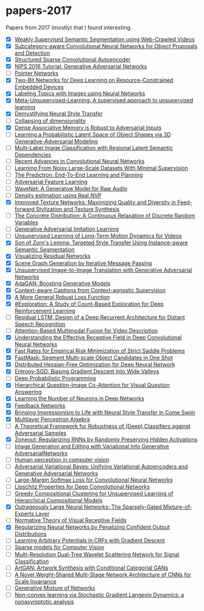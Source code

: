 # papers-2017
Papers from 2017 (mostly) that I found interesting.

- [x] [Weakly Supervised Semantic Segmentation using Web-Crawled Videos](https://arxiv.org/abs/1701.00352)
- [x] [Subcategory-aware Convolutional Neural Networks for Object Proposals and Detection](https://arxiv.org/abs/1604.04693)
- [x] [Structured Sparse Convolutional Autoencoder](https://arxiv.org/abs/1604.04812)
- [x] [NIPS 2016 Tutorial: Generative Adversarial Networks](https://arxiv.org/abs/1701.00160)
- [ ] [Pointer Networks](https://arxiv.org/abs/1506.03134)
- [x] [Two-Bit Networks for Deep Learning on Resource-Constrained Embedded Devices](https://arxiv.org/abs/1701.00485)
- [x] [Labeling Topics with Images using Neural Networks](https://arxiv.org/abs/1608.00470)
- [x] [Meta-Unsupervised-Learning: A supervised approach to unsupervised learning](https://arxiv.org/abs/1612.09030)
- [x] [Demystifying Neural Style Transfer](https://arxiv.org/abs/1701.01036)
- [ ] [Collapsing of dimensionality](https://arxiv.org/abs/1701.00831)
- [x] [Dense Associative Memory is Robust to Adversarial Inputs](https://arxiv.org/abs/1701.00939)
- [ ] [Learning a Probabilistic Latent Space of Object Shapes via 3D Generative-Adversarial Modeling](https://arxiv.org/abs/1610.07584)
- [ ] [Multi-Label Image Classification with Regional Latent Semantic Dependencies](https://arxiv.org/abs/1612.01082)
- [ ] [Recent Advances in Convolutional Neural Networks](https://arxiv.org/abs/1512.07108)
- [ ] [Learning From Noisy Large-Scale Datasets With Minimal Supervision](https://arxiv.org/abs/1701.01619)
- [ ] [The Predictron: End-To-End Learning and Planning](https://arxiv.org/abs/1612.08810)
- [ ] [Adversarial Feature Learning](https://arxiv.org/abs/1605.09782)
- [ ] [WaveNet: A Generative Model for Raw Audio](https://arxiv.org/abs/1609.03499)
- [ ] [Density estimation using Real NVP](https://arxiv.org/abs/1605.08803)
- [x] [Improved Texture Networks: Maximizing Quality and Diversity in Feed-forward Stylization and Texture Synthesis](https://arxiv.org/abs/1701.02096)
- [ ] [The Concrete Distribution: A Continuous Relaxation of Discrete Random Variables](https://arxiv.org/abs/1611.00712)
- [ ] [Generative Adversarial Imitation Learning](https://arxiv.org/abs/1606.03476)
- [ ] [Unsupervised Learning of Long-Term Motion Dynamics for Videos](https://arxiv.org/abs/1701.01821)
- [x] [Son of Zorn's Lemma: Targeted Style Transfer Using Instance-aware Semantic Segmentation](https://arxiv.org/abs/1701.02357)
- [x] [Visualizing Residual Networks](https://arxiv.org/abs/1701.02362)
- [x] [Scene Graph Generation by Iterative Message Passing](https://arxiv.org/abs/1701.02426)
- [x] [Unsupervised Image-to-Image Translation with Generative Adversarial Networks](https://arxiv.org/abs/1701.02676)
- [x] [AdaGAN: Boosting Generative Models](https://arxiv.org/abs/1701.02386)
- [x] [Context-aware Captions from Context-agnostic Supervision](https://arxiv.org/abs/1701.02870)
- [x] [A More General Robust Loss Function](https://arxiv.org/abs/1701.03077)
- [x] [#Exploration: A Study of Count-Based Exploration for Deep Reinforcement Learning](https://arxiv.org/abs/1611.04717)
- [ ] [Residual LSTM: Design of a Deep Recurrent Architecture for Distant Speech Recognition](https://arxiv.org/abs/1701.03360)
- [ ] [Attention-Based Multimodal Fusion for Video Description](https://arxiv.org/abs/1701.03126)
- [x] [Understanding the Effective Receptive Field in Deep Convolutional Neural Networks](https://arxiv.org/abs/1701.04128)
- [x] [Fast Rates for Empirical Risk Minimization of Strict Saddle Problems](https://arxiv.org/abs/1701.04271)
- [x] [FastMask: Segment Multi-scale Object Candidates in One Shot](https://arxiv.org/abs/1612.08843)
- [x] [Distributed Hessian-Free Optimization for Deep Neural Network](https://arxiv.org/abs/1606.00511)
- [x] [Entropy-SGD: Biasing Gradient Descent Into Wide Valleys](https://arxiv.org/abs/1611.01838)
- [ ] [Deep Probabilistic Programming](https://arxiv.org/abs/1701.03757)
- [x] [Hierarchical Question-Image Co-Attention for Visual Question Answering](https://arxiv.org/abs/1606.00061)
- [x] [Learning the Number of Neurons in Deep Networks](https://arxiv.org/abs/1611.06321)
- [x] [Feedback Networks](https://arxiv.org/abs/1612.09508)
- [x] [Bringing Impressionism to Life with Neural Style Transfer in Come Swim](https://arxiv.org/abs/1701.04928)
- [x] [Multilayer Perceptron Algebra](https://arxiv.org/abs/1701.04968)
- [ ] [A Theoretical Framework for Robustness of (Deep) Classifiers against Adversarial Samples](https://arxiv.org/abs/1612.00334)
- [x] [Zoneout: Regularizing RNNs by Randomly Preserving Hidden Activations](https://arxiv.org/abs/1606.01305)
- [ ] [Image Generation and Editing with Variational Info Generative AdversarialNetworks](https://arxiv.org/abs/1701.04568)
- [ ] [Human perception in computer vision](https://arxiv.org/abs/1701.04674)
- [ ] [Adversarial Variational Bayes: Unifying Variational Autoencoders and Generative Adversarial Networks](https://arxiv.org/abs/1701.04722)
- [ ] [Large-Margin Softmax Loss for Convolutional Neural Networks](https://arxiv.org/abs/1612.02295)
- [ ] [Lipschitz Properties for Deep Convolutional Networks](https://arxiv.org/abs/1512.06293)
- [ ] [Greedy Compositional Clustering for Unsupervised Learning of Hierarchical Compositional Models](https://arxiv.org/abs/1701.06171)
- [x] [Outrageously Large Neural Networks: The Sparsely-Gated Mixture-of-Experts Layer](https://arxiv.org/abs/1701.06538)
- [ ] [Normative Theory of Visual Receptive Fields](https://arxiv.org/abs/1701.06333)
- [x] [Regularizing Neural Networks by Penalizing Confident Output Distributions](https://arxiv.org/abs/1701.06548)
- [ ] [Learning Arbitrary Potentials in CRFs with Gradient Descent](https://arxiv.org/abs/1701.06805)
- [ ] [Sparse models for Computer Vision](https://arxiv.org/abs/1701.06859)
- [ ] [Multi-Resolution Dual-Tree Wavelet Scattering Network for Signal Classification](https://arxiv.org/abs/1702.03345)
- [ ] [ArtGAN: Artwork Synthesis with Conditional Categorial GANs](https://arxiv.org/abs/1702.03410)
- [ ] [A Novel Weight-Shared Multi-Stage Network Architecture of CNNs for Scale Invariance](https://arxiv.org/abs/1702.03505)
- [ ] [Generative Mixture of Networks](https://arxiv.org/abs/1702.03307)
- [ ] [Non-convex learning via Stochastic Gradient Langevin Dynamics: a nonasymptotic analysis](https://arxiv.org/abs/1702.03849)
